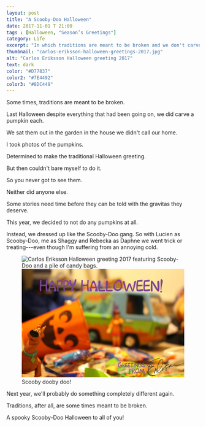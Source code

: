 ```yaml
---
layout: post
title: "A Scooby-Doo Halloween"
date: 2017-11-01 T 21:00
tags : [Halloween, "Season’s Greetings"]
category: Life
excerpt: "In which traditions are meant to be broken and we don't carve any pumpkins."
thumbnail: "carlos-eriksson-halloween-greetings-2017.jpg"
alt: "Carlos Eriksson Halloween greeting 2017"
text: dark
color: "#D77837"
color2: "#7E4492"
color3: "#8DC449"
---
```

Some times, traditions are meant to be broken.

Last Halloween despite everything that had been going on, we did carve a pumpkin each.

We sat them out in the garden in the house we didn't call our home.

I took photos of the pumpkins.

Determined to make the traditional Halloween greeting.

But then couldn't bare myself to do it.

So you never got to see them.

Neither did anyone else.

Some stories need time before they can be told with the gravitas they deserve.

This year, we decided to not do any pumpkins at all.

Instead, we dressed up like the Scooby-Doo gang. So with Lucien as Scooby-Doo, me as Shaggy and Rebecka as Daphne we went trick or treating---even though I'm suffering from an annoying cold.

<figure>
  <img class="js-lazy-load" data-original="/assets/posts/2017/november/a-scooby-doo-halloween/carlos-eriksson-halloween-greetings-2017.jpg" alt="Carlos Eriksson Halloween greeting 2017 featuring Scooby-Doo and a pile of candy bags.">
  <noscript>
    <img src="/assets/posts/2017/november/a-scooby-doo-halloween/carlos-eriksson-halloween-greetings-2017.jpg" alt="Carlos Eriksson Halloween greeting 2017 featuring Scooby-Doo and a pile of candy bags.">
  </noscript>
  <figcaption>Scooby dooby doo!</figcaption>
</figure>

Next year, we'll probably do something completely different again.

Traditions, after all, are some times meant to be broken.

A spooky Scooby-Doo Halloween to all of you!
